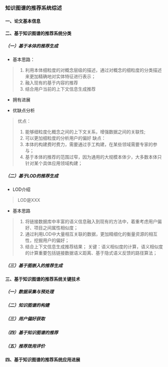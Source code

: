 ### 知识图谱的推荐系统综述
#### 一、论文基本信息
#### 二、基于知识图谱的推荐系统分类
##### （一）基于本体的推荐生成
* 基本思路：
>1. 利用本体细粒度的对概念层级的描述，通过对概念的细粒度的分类描述来更加精确地对实体特征进行表示；
>2. 融入现有的基于内容的推荐
>3. 结合用户当前的上下文信息生成推荐

* 拥有进展


* 优缺点分析
>优点：
>1. 能够细粒度化概念之间的上下文关系，增强数据之间的关联性;
>2. 可以更加细粒度的分析用户的偏好
>缺点：
>1. 本体的构建费时费力，需要通过手工构建，在某些领域需要专家的参与；
>2. 基于本体的推荐的范围过窄，因为通用的大规模本体少，大多数本体只针对某个具体应用领域构建；


##### （二）基于LOD的推荐生成
* LOD介绍
>LOD是XXX 

* 基本思路
>1. 将链接数据库中丰富的语义信息融入到现有的方法中，着重考虑用户偏好、项目之间属性相似度；
>2. 通过利用LOD中大量相互关联的数据，更加精细化的衡量资源的相互性，挖掘用户的偏好；
>3. 结合上下文信息生成推荐结果；
>关键：语义相似度的计算，语义相似度的计算重要包括链接数据语义距离、基于隐式语义反馈的路径算法；


##### （三）基于图嵌入的推荐生成

#### 三、基于知识图谱的推荐系统关键技术
##### （一）数据采集与预处理
##### （二）知识图谱的构建
##### （三）用户偏好获取
##### （四）基于知识图谱的推荐
##### （五）推荐效用评价

#### 四、基于知识图谱的推荐系统应用进展